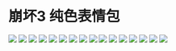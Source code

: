 # 崩坏3 纯色表情包

![](https://gcore.jsdelivr.net/gh/yoghurtlee-thu/twikoo-magic@main/image/HONKAI3-Pure/1.webp)
![](https://gcore.jsdelivr.net/gh/yoghurtlee-thu/twikoo-magic@main/image/HONKAI3-Pure/10.webp)
![](https://gcore.jsdelivr.net/gh/yoghurtlee-thu/twikoo-magic@main/image/HONKAI3-Pure/11.webp)
![](https://gcore.jsdelivr.net/gh/yoghurtlee-thu/twikoo-magic@main/image/HONKAI3-Pure/12.webp)
![](https://gcore.jsdelivr.net/gh/yoghurtlee-thu/twikoo-magic@main/image/HONKAI3-Pure/13.webp)
![](https://gcore.jsdelivr.net/gh/yoghurtlee-thu/twikoo-magic@main/image/HONKAI3-Pure/14.webp)
![](https://gcore.jsdelivr.net/gh/yoghurtlee-thu/twikoo-magic@main/image/HONKAI3-Pure/15.webp)
![](https://gcore.jsdelivr.net/gh/yoghurtlee-thu/twikoo-magic@main/image/HONKAI3-Pure/16.webp)
![](https://gcore.jsdelivr.net/gh/yoghurtlee-thu/twikoo-magic@main/image/HONKAI3-Pure/2.webp)
![](https://gcore.jsdelivr.net/gh/yoghurtlee-thu/twikoo-magic@main/image/HONKAI3-Pure/3.webp)
![](https://gcore.jsdelivr.net/gh/yoghurtlee-thu/twikoo-magic@main/image/HONKAI3-Pure/4.webp)
![](https://gcore.jsdelivr.net/gh/yoghurtlee-thu/twikoo-magic@main/image/HONKAI3-Pure/5.webp)
![](https://gcore.jsdelivr.net/gh/yoghurtlee-thu/twikoo-magic@main/image/HONKAI3-Pure/6.webp)
![](https://gcore.jsdelivr.net/gh/yoghurtlee-thu/twikoo-magic@main/image/HONKAI3-Pure/7.webp)
![](https://gcore.jsdelivr.net/gh/yoghurtlee-thu/twikoo-magic@main/image/HONKAI3-Pure/8.webp)
![](https://gcore.jsdelivr.net/gh/yoghurtlee-thu/twikoo-magic@main/image/HONKAI3-Pure/9.webp)
